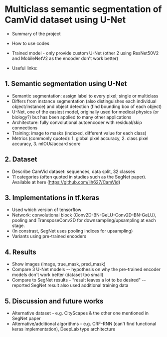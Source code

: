 # Multiclass semantic segmentation of CamVid dataset using U-Net

- Summary of the project

- How to use codes
- Trained model - only provide custom U-Net (other 2 using ResNet50V2 and MobileNetV2 as the encoder don't work better)

- Useful links:


## 1. Semantic segmentation using U-Net
- Semantic segmentation: assign label to every pixel; single or multiclass
- Differs from instance segmentation (also distinguishes each individual object/instance) and object detection (find bounding box of each object)
- U-Net, one of the easiest model, originally used for medical physics (or biology?) but has been applied to many other applications
- Architecture: fully convolutional autoencoder with residual/skip connections
- Training: image to masks (indexed, different value for each class)
- Metrics (commonly quoted): 1. global pixel accuracy, 2. class pixel accuracy, 3. mIOU/Jaccard score

## 2. Dataset

- Describe CamVid dataset: sequences, data split, 32 classes
- 11 categories (often quoted in studies such as the SegNet paper). Available at here (https://github.com/lih627/CamVid)

## 3. Implementations in tf.keras
- Used which version of tensorflow 
- Network: convolutional block (Conv2D-BN-GeLU-Conv2D-BN-GeLU), pooling and TransposeConv2D for downsampling/upsampling at each stage. 
- (In constrast, SegNet uses pooling indices for upsampling)
- Variants using pre-trained encoders

## 4. Results

- Show images (image, true_mask, pred_mask)
- Compare 3 U-Net models -- hypothesis on why the pre-trained encoder models don't work better (dataset too small)
- Compare to SegNet results - "result leaves a lot to be desired" -- reported SegNet result also used additional training data

## 5. Discussion and future works
- Alternative dataset - e.g. CityScapes & the other one mentioned in SegNet paper
- Alternative/additional algorithms - e.g. CRF-RNN (can't find functional keras implementation), DeepLab type architecture
